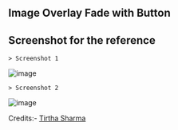 ## Image Overlay Fade with Button

## Screenshot for the reference

    > Screenshot 1 

![image](https://github.com/user-attachments/assets/23d57ba4-a9d5-4244-8662-b5094d5bb575)

    > Screenshot 2
    
![image](https://github.com/user-attachments/assets/840942eb-8610-4051-9203-c26af1675b9a)


Credits:- [Tirtha Sharma](https://github.com/genze121 "Tirtha Sharma")
